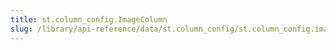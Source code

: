 ```yaml
---
title: st.column_config.ImageColumn
slug: /library/api-reference/data/st.column_config/st.column_config.imagecolumn
---
```


<Autofunction function="streamlit.column_config.ImageColumn" />
